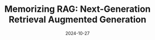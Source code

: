 ---
title: "Memorizing RAG: Next-Generation Retrieval Augmented Generation"
date: 2024-10-27
layout: course
description: "Learn about Memor RAG, a next-generation retrieval augmented generation framework that uses long-term memory for enhanced knowledge processing and complex task handling."
categories: ["Retrieval Augmented Generation", "Large Language Models", "AI Automation"]
duration: "8 minutes"
level: "Intermediate"
tags: ["RAG", "LLM", "Memor RAG", "Retrieval", "Long-Term Memory", "Question Answering", "Summarization", "Python", "Hugging Face"]
thumbnail: "https://i.ytimg.com/vi/Nr3XWcGzeSg/sddefault.jpg"
videoId: "Nr3XWcGzeSg"
sections:
  - title: "🤔 Introduction to Memor RAG"
    description: "Overview of traditional RAG limitations and introduction to Memor RAG as a solution for handling complex information needs."
    timestamp: "00:00"
  - title: "🧠 How Memor RAG Works: Long-Term Memory"
    description: "Explains the concept of global memory in Memor RAG, comparing it to human long-term memory and its role in compressing and storing information."
    timestamp: "02:00"
  - title: "🤖 Memor RAG Architecture: Dual System Approach"
    description: "Details the dual-system architecture of Memor RAG, outlining the functions of the lightweight LLM for context understanding and the large language model for generation."
    timestamp: "03:06"
  - title: "🚀 Advantages of Memor RAG: Overcoming Limitations"
    description: "Discusses how Memor RAG addresses the limitations of traditional RAG systems, specifically focusing on its ability to handle long texts and multiple documents."
    timestamp: "04:00"
  - title: "🛠️ Implementing Memor RAG: Practical Applications"
    description: "Explores practical applications of Memor RAG in various fields and provides a brief overview of its simple integration into existing AI systems via API."
    timestamp: "05:00"
  - title: "💻  Building a Chatbot with Memor RAG: Python Implementation"
    description: "Step-by-step guide on installing and utilizing Memor RAG in Python, covering aspects like using Hugging Face models, tokenization, and data loading."
    timestamp: "05:33"
  - title: "🎯  Memor RAG in Action: Question Answering and Summarization"
    description: "Demonstrates Memor RAG's capabilities in question answering and summarization tasks, emphasizing the role of memory in improving accuracy and retrieval."
    timestamp: "07:22"
  - title: "🏆 Conclusion: Future of Memor RAG"
    description: "Summarizes the key advantages of Memor RAG and highlights its potential in revolutionizing future AI applications dealing with complex tasks and unstructured data."
    timestamp: "08:16"

---